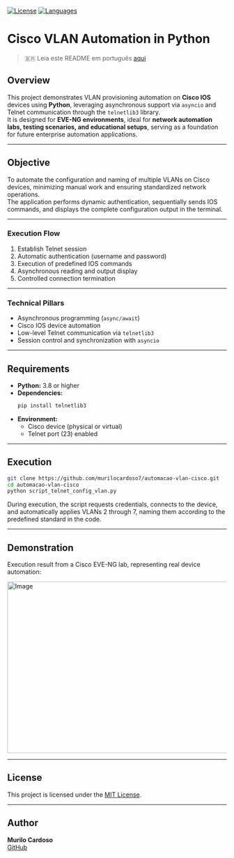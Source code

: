[![License](https://img.shields.io/badge/License-MIT-green.svg)](https://github.com/murilocardoso7/automacao-vlan-cisco/blob/main/LICENSE)
[![Languages](https://img.shields.io/badge/Languages-EN%20%7C%20PT--BR-blue.svg)](README_pt.md)

# Cisco VLAN Automation in Python

> 🇧🇷 Leia este README em português [aqui](README_pt.md)

## Overview

This project demonstrates VLAN provisioning automation on **Cisco IOS** devices using **Python**, leveraging asynchronous support via `asyncio` and Telnet communication through the `telnetlib3` library.  
It is designed for **EVE-NG environments**, ideal for **network automation labs, testing scenarios, and educational setups**, serving as a foundation for future enterprise automation applications.

---

## Objective

To automate the configuration and naming of multiple VLANs on Cisco devices, minimizing manual work and ensuring standardized network operations.  
The application performs dynamic authentication, sequentially sends IOS commands, and displays the complete configuration output in the terminal.

---

### Execution Flow

1. Establish Telnet session  
2. Automatic authentication (username and password)  
3. Execution of predefined IOS commands  
4. Asynchronous reading and output display  
5. Controlled connection termination  

---

### Technical Pillars

- Asynchronous programming (`async/await`)  
- Cisco IOS device automation  
- Low-level Telnet communication via `telnetlib3`  
- Session control and synchronization with `asyncio`  

---

## Requirements

- **Python:** 3.8 or higher  
- **Dependencies:**
  ```bash
  pip install telnetlib3
  ```
- **Environment:**
  - Cisco device (physical or virtual)  
  - Telnet port (23) enabled  

---

## Execution

```bash
git clone https://github.com/murilocardoso7/automacao-vlan-cisco.git
cd automacao-vlan-cisco
python script_telnet_config_vlan.py
```

During execution, the script requests credentials, connects to the device, and automatically applies VLANs 2 through 7, naming them according to the predefined standard in the code.

---

## Demonstration

Execution result from a Cisco EVE-NG lab, representing real device automation:

<img width="575" height="394" alt="Image" src="https://github.com/user-attachments/assets/a3386567-4990-4dd2-bafd-b1a933d82210" />

---

## License

This project is licensed under the [MIT License](LICENSE).

---

## Author

**Murilo Cardoso**  
[GitHub](https://github.com/murilocardoso7)
